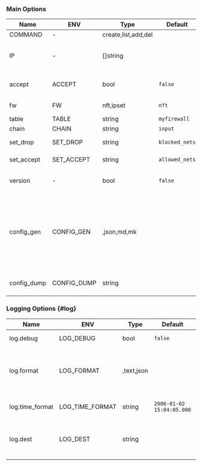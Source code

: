 
### Main Options

| Name | ENV | Type | Default | Description |
|------|-----|------|---------|-------------|
| COMMAND              | -                    | create,list,add,del |  | Команда |
| IP                   | -                    | []string |  | IP адрес (для команд add, del) |
| accept               | ACCEPT               | bool | `false` | Use Accept instead of Drop |
| fw                   | FW                   | nft,ipset | `nft` | Firewall type |
| table                | TABLE                | string | `myfirewall` | Table name |
| chain                | CHAIN                | string | `input` | Chain name |
| set_drop             | SET_DROP             | string | `blocked_nets` | Drop set name |
| set_accept           | SET_ACCEPT           | string | `allowed_nets` | Accept set name |
| version              | -                    | bool | `false` | Show version and exit |
| config_gen           | CONFIG_GEN           | ,json,md,mk |  | Generate and print config definition in given format and exit (default: '', means skip) |
| config_dump          | CONFIG_DUMP          | string |  | Dump config dest filename |

### Logging Options {#log}

| Name | ENV | Type | Default | Description |
|------|-----|------|---------|-------------|
| log.debug            | LOG_DEBUG            | bool | `false` | Show debug info |
| log.format           | LOG_FORMAT           | ,text,json |  | Output format (default: '', means use text if DEBUG) |
| log.time_format      | LOG_TIME_FORMAT      | string | `2006-01-02 15:04:05.000` | Time format for text output |
| log.dest             | LOG_DEST             | string |  | Log destination (default: '', means STDERR) |
